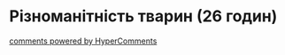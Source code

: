 <div id="hypercomments_widget" class="js-hypercomments-widget invisible"></div>

# Різноманітність тварин (26 годин)


<div class="js-hypercomments-container">
<a href="http://hypercomments.com" class="hc-link" title="comments widget">comments powered by HyperComments</a>
</div>